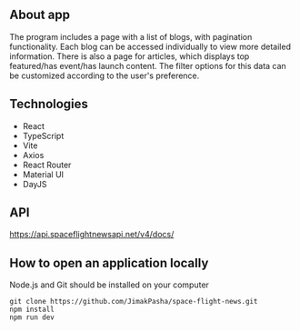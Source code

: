 ## About app

The program includes a page with a list of blogs, with pagination functionality. Each blog can be accessed individually to view more detailed information.
There is also a page for articles, which displays top featured/has event/has launch content. The filter options for this data can be customized according to the user's preference.

## Technologies
- React
- TypeScript
- Vite
- Axios
- React Router
- Material UI
- DayJS

## API

https://api.spaceflightnewsapi.net/v4/docs/

## How to open an application locally 
Node.js and Git should be installed on your computer
```
git clone https://github.com/JimakPasha/space-flight-news.git
npm install
npm run dev
```
